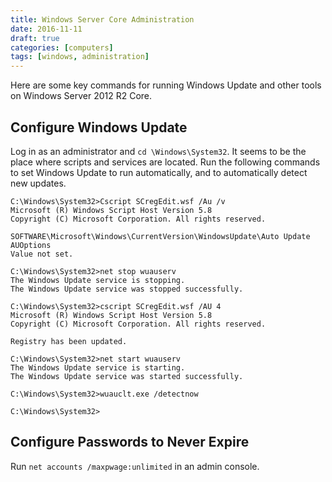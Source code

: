```yaml
---
title: Windows Server Core Administration
date: 2016-11-11
draft: true
categories: [computers]
tags: [windows, administration]
---
```


Here are some key commands for running Windows Update and other tools on Windows Server 2012 R2 Core.
<!--more-->

## Configure Windows Update

Log in as an administrator and `cd \Windows\System32`. It seems to be the place where scripts and services are located. Run the following commands to set Windows Update to run automatically, and to automatically detect new updates.

```doscon
C:\Windows\System32>Cscript SCregEdit.wsf /Au /v
Microsoft (R) Windows Script Host Version 5.8
Copyright (C) Microsoft Corporation. All rights reserved.

SOFTWARE\Microsoft\Windows\CurrentVersion\WindowsUpdate\Auto Update AUOptions
Value not set.

C:\Windows\System32>net stop wuauserv
The Windows Update service is stopping.
The Windows Update service was stopped successfully.

C:\Windows\System32>cscript SCregEdit.wsf /AU 4
Microsoft (R) Windows Script Host Version 5.8
Copyright (C) Microsoft Corporation. All rights reserved.

Registry has been updated.

C:\Windows\System32>net start wuauserv
The Windows Update service is starting.
The Windows Update service was started successfully.

C:\Windows\System32>wuauclt.exe /detectnow

C:\Windows\System32>
```

## Configure Passwords to Never Expire

Run `net accounts /maxpwage:unlimited` in an admin console.
